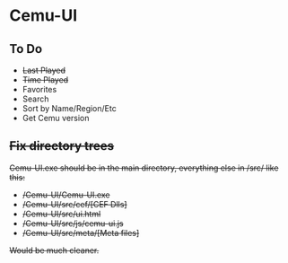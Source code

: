 # Cemu-UI

## To Do
- ~~Last Played~~
- ~~Time Played~~
- Favorites
- Search
- Sort by Name/Region/Etc
- Get Cemu version

## ~~Fix directory trees~~

~~Cemu-UI.exe should be in the main directory, everything else in /src/ like this:~~
- ~~/Cemu-UI/Cemu-UI.exe~~
- ~~/Cemu-UI/src/cef/[CEF Dlls]~~
- ~~/Cemu-UI/src/ui.html~~
- ~~/Cemu-UI/src/js/cemu-ui.js~~
- ~~/Cemu-UI/src/meta/[Meta files]~~

~~Would be much cleaner.~~
